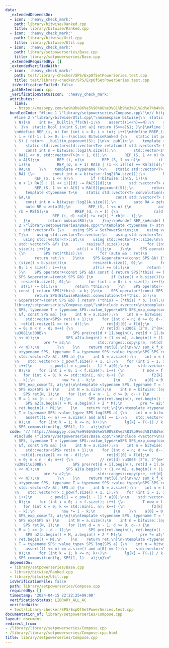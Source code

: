 ```yaml
---
data:
  _extendedDependsOn:
  - icon: ':heavy_check_mark:'
    path: library/bitwise/Ranked.cpp
    title: library/bitwise/Ranked.cpp
  - icon: ':heavy_check_mark:'
    path: library/bitwise/Util.cpp
    title: library/bitwise/Util.cpp
  - icon: ':heavy_check_mark:'
    path: library/setpowerseries/Base.cpp
    title: library/setpowerseries/Base.cpp
  _extendedRequiredBy: []
  _extendedVerifiedWith:
  - icon: ':heavy_check_mark:'
    path: test/library-checker/SPS/ExpOfSetPowerSeries.test.cpp
    title: test/library-checker/SPS/ExpOfSetPowerSeries.test.cpp
  _isVerificationFailed: false
  _pathExtension: cpp
  _verificationStatusIcon: ':heavy_check_mark:'
  attributes:
    links:
    - https://maspypy.com/%e9%9b%86%e5%90%88%e3%81%b9%e3%81%8d%e7%b4%9a%e6%95%b0%e9%96%a2%e9%80%a3-2-%e5%a4%9a%e9%a0%85%e5%bc%8f%e3%81%a8%e3%81%ae%e5%90%88%e6%88%90
  bundledCode: "#line 1 \"library/setpowerseries/Compose.cpp\"\n// https://maspypy.com/%e9%9b%86%e5%90%88%e3%81%b9%e3%81%8d%e7%b4%9a%e6%95%b0%e9%96%a2%e9%80%a3-2-%e5%a4%9a%e9%a0%85%e5%bc%8f%e3%81%a8%e3%81%ae%e5%90%88%e6%88%90\n\
    #line 2 \"library/bitwise/Util.cpp\"\nnamespace bitwise{\n  static int log2(int\
    \ N){\n    int n=__builtin_ffs(N)-1;\n    assert((1<<n)==N);\n    return n;\n\
    \  }\n  static bool in(int S,int a){ return (S>>a)&1; }\n}\n#line 3 \"library/bitwise/Ranked.cpp\"\
    \n#define REP_(i, n) for (int i = 0; i < (n); i++)\n#define RREP_(i, n) for (int\
    \ i = (n)-1; i >= 0; i--)\nclass BitwiseRanked {\n    static int popcount(int\
    \ S) { return __builtin_popcount(S); }\n\n  public:\n    template <typename T>\n\
    \    static std::vector<std::vector<T>> zeta(const std::vector<T> &A) {\n    \
    \    const int n = bitwise::log2(A.size());\n        std::vector<std::vector<T>>\
    \ RA(1 << n, std::vector<T>(n + 1, 0));\n        REP_(S, 1 << n) RA[S][popcount(S)]\
    \ = A[S];\n        REP_(i, n)\n        REP_(S, 1 << n)\n        if (!bitwise::in(S,\
    \ i))\n            REP_(d, n + 1) RA[S | (1 << i)][d] += RA[S][d];\n        return\
    \ RA;\n    }\n    template <typename T>\n    static std::vector<T> mobius(std::vector<std::vector<T>>\
    \ RA) {\n        const int n = bitwise::log2(RA.size());\n        REP_(i, n)\n\
    \        REP_(S, 1 << n)\n        if (!bitwise::in(S, i))\n            REP_(d,\
    \ n + 1) RA[S | (1 << i)][d] -= RA[S][d];\n        std::vector<T> A(1 << n);\n\
    \        REP_(S, 1 << n) A[S] = RA[S][popcount(S)];\n        return A;\n    }\n\
    \    template <typename T>\n    static std::vector<T> convolution(const std::vector<T>\
    \ &A,\n                                      const std::vector<T> &B) {\n    \
    \    const int n = bitwise::log2(A.size());\n        auto RA = zeta(A);\n    \
    \    auto RB = zeta(B);\n        REP_(S, 1 << n) {\n            auto &ra = RA[S],\
    \ rb = RB[S];\n            RREP_(d, n + 1) {\n                ra[d] *= rb[0];\n\
    \                REP_(i, d) ra[d] += ra[i] * rb[d - i];\n            }\n     \
    \   }\n        return mobius(RA);\n    }\n};\n#undef REP_\n#undef RREP_\n#line\
    \ 2 \"library/setpowerseries/Base.cpp\"\ntemplate <typename T> struct SetPowerSeries\
    \ : std::vector<T> {\n    using SPS = SetPowerSeries;\n    using value_type =\
    \ T;\n    using std::vector<T>::vector;\n    using std::vector<T>::resize;\n \
    \   using std::vector<T>::at;\n    using std::vector<T>::size;\n\n    SetPowerSeries(const\
    \ std::vector<T> &f) {\n        resize(f.size());\n        for (int i = 0; i <\
    \ size(); i++)\n            at(i) = f[i];\n    }\n\n    SPS operator-() const\
    \ {\n        SPS ret(*this);\n        for (auto &a : ret)\n            a = -a;\n\
    \        return ret;\n    }\n\n    SPS &operator+=(const SPS &b) {\n        if\
    \ (size() < b.size())\n            resize(b.size(), 0);\n        for (int i =\
    \ 0; i < size(); i++)\n            at(i) += b[i];\n        return *this;\n   \
    \ }\n    SPS operator+(const SPS &b) const { return SPS(*this) += b; }\n\n   \
    \ SPS &operator-=(const SPS &b) {\n        if (size() < b.size())\n          \
    \  resize(b.size(), 0);\n        for (int i = 0; i < size(); i++)\n          \
    \  at(i) -= b[i];\n        return *this;\n    }\n    SPS operator-(const SPS &b)\
    \ const { return SPS(*this) -= b; }\n\n    SPS operator*(const SPS &b) const {\n\
    \        return SPS(BitwiseRanked::convolution<T>(*this, b));\n    }\n    SPS\
    \ &operator*=(const SPS &b) { return (*this) = (*this) * b; }\n};\n#line 3 \"\
    library/setpowerseries/Compose.cpp\"\n#include <vector>\n\ntemplate <typename\
    \ SPS, typename T = typename SPS::value_type>\nSPS SPS_exp_comp(const std::vector<T>\
    \ &f, const SPS &a) {\n    int N = a.size();\n    int n = bitwise::log2(N);\n\n\
    \    std::vector<SPS> ret(n + 1);\n    for (int d = n; d >= 0; d--) {\n      \
    \  ret[d].resize(1 << (n - d));\n        ret[d][0] = f[d];\n        for (int m\
    \ = 0; m < n - d; m++) {\n            // ret[d] \u306E [2^m, 2^{m+1}] \u3092\u6C42\
    \u3081\u308B\n            SPS pre(ret[d + 1].begin(), ret[d + 1].begin() + (1\
    \ << m));\n            SPS a2(a.begin() + (1 << m), a.begin() + (1 << (m + 1)));\n\
    \            pre *= a2;\n            std::ranges::copy(pre, ret[d].begin() + (1\
    \ << m));\n        }\n    }\n    return ret[0];\n}\n\n// sum_k f_k a^k\ntemplate\
    \ <typename SPS, typename T = typename SPS::value_type>\nSPS SPS_composition(const\
    \ std::vector<T> &f, SPS a) {\n    int N = a.size();\n    int n = bitwise::log2(N);\n\
    \n    std::vector<T> c_pow(f.size() + 1, 1);\n    for (int i = 1; i <= f.size();\
    \ i++)\n        c_pow[i] = c_pow[i - 1] * a[0];\n\n    std::vector<T> f2(n + 1,\
    \ 0);\n    for (int i = 0; i < f.size(); i++) {\n        T now = f[i];\n     \
    \   for (int k = 0; k <= std::min(i, n); k++) {\n            f2[k] += now * c_pow[i\
    \ - k];\n            now *= i - k;\n        }\n    }\n    a[0] = 0;\n    return\
    \ SPS_exp_comp(f2, a);\n}\n\ntemplate <typename SPS, typename T = typename SPS::value_type>\
    \ SPS exp(SPS a) {\n    int N = a.size();\n    int n = bitwise::log2(N);\n\n \
    \   SPS ret(N, 1);\n    for (int d = n - 1; d >= 0; d--) {\n        const int\
    \ M = 1 << (n - d - 1);\n        SPS pre(ret.begin(), ret.begin() + M);\n    \
    \    SPS a2(a.begin() + M, a.begin() + 2 * M);\n        pre *= a2;\n        std::ranges::copy(pre,\
    \ ret.begin() + M);\n    }\n    return ret;\n}\n\ntemplate <typename SPS, typename\
    \ T = typename SPS::value_type> SPS log(SPS a) {\n    int n = bitwise::log2(a.size());\n\
    \    assert((1 << n) == a.size() and a[0] == 1);\n    std::vector<T> lg(n + 1,\
    \ 0);\n    for (int k = 1; k <= n; k++)\n        lg[k] = T(-1) / k;\n    return\
    \ SPS_composition(lg, SPS(1, 1) - a);\n}\n"
  code: "// https://maspypy.com/%e9%9b%86%e5%90%88%e3%81%b9%e3%81%8d%e7%b4%9a%e6%95%b0%e9%96%a2%e9%80%a3-2-%e5%a4%9a%e9%a0%85%e5%bc%8f%e3%81%a8%e3%81%ae%e5%90%88%e6%88%90\n\
    #include \"library/setpowerseries/Base.cpp\"\n#include <vector>\n\ntemplate <typename\
    \ SPS, typename T = typename SPS::value_type>\nSPS SPS_exp_comp(const std::vector<T>\
    \ &f, const SPS &a) {\n    int N = a.size();\n    int n = bitwise::log2(N);\n\n\
    \    std::vector<SPS> ret(n + 1);\n    for (int d = n; d >= 0; d--) {\n      \
    \  ret[d].resize(1 << (n - d));\n        ret[d][0] = f[d];\n        for (int m\
    \ = 0; m < n - d; m++) {\n            // ret[d] \u306E [2^m, 2^{m+1}] \u3092\u6C42\
    \u3081\u308B\n            SPS pre(ret[d + 1].begin(), ret[d + 1].begin() + (1\
    \ << m));\n            SPS a2(a.begin() + (1 << m), a.begin() + (1 << (m + 1)));\n\
    \            pre *= a2;\n            std::ranges::copy(pre, ret[d].begin() + (1\
    \ << m));\n        }\n    }\n    return ret[0];\n}\n\n// sum_k f_k a^k\ntemplate\
    \ <typename SPS, typename T = typename SPS::value_type>\nSPS SPS_composition(const\
    \ std::vector<T> &f, SPS a) {\n    int N = a.size();\n    int n = bitwise::log2(N);\n\
    \n    std::vector<T> c_pow(f.size() + 1, 1);\n    for (int i = 1; i <= f.size();\
    \ i++)\n        c_pow[i] = c_pow[i - 1] * a[0];\n\n    std::vector<T> f2(n + 1,\
    \ 0);\n    for (int i = 0; i < f.size(); i++) {\n        T now = f[i];\n     \
    \   for (int k = 0; k <= std::min(i, n); k++) {\n            f2[k] += now * c_pow[i\
    \ - k];\n            now *= i - k;\n        }\n    }\n    a[0] = 0;\n    return\
    \ SPS_exp_comp(f2, a);\n}\n\ntemplate <typename SPS, typename T = typename SPS::value_type>\
    \ SPS exp(SPS a) {\n    int N = a.size();\n    int n = bitwise::log2(N);\n\n \
    \   SPS ret(N, 1);\n    for (int d = n - 1; d >= 0; d--) {\n        const int\
    \ M = 1 << (n - d - 1);\n        SPS pre(ret.begin(), ret.begin() + M);\n    \
    \    SPS a2(a.begin() + M, a.begin() + 2 * M);\n        pre *= a2;\n        std::ranges::copy(pre,\
    \ ret.begin() + M);\n    }\n    return ret;\n}\n\ntemplate <typename SPS, typename\
    \ T = typename SPS::value_type> SPS log(SPS a) {\n    int n = bitwise::log2(a.size());\n\
    \    assert((1 << n) == a.size() and a[0] == 1);\n    std::vector<T> lg(n + 1,\
    \ 0);\n    for (int k = 1; k <= n; k++)\n        lg[k] = T(-1) / k;\n    return\
    \ SPS_composition(lg, SPS(1, 1) - a);\n}\n"
  dependsOn:
  - library/setpowerseries/Base.cpp
  - library/bitwise/Ranked.cpp
  - library/bitwise/Util.cpp
  isVerificationFile: false
  path: library/setpowerseries/Compose.cpp
  requiredBy: []
  timestamp: '2024-04-15 22:22:25+09:00'
  verificationStatus: LIBRARY_ALL_AC
  verifiedWith:
  - test/library-checker/SPS/ExpOfSetPowerSeries.test.cpp
documentation_of: library/setpowerseries/Compose.cpp
layout: document
redirect_from:
- /library/library/setpowerseries/Compose.cpp
- /library/library/setpowerseries/Compose.cpp.html
title: library/setpowerseries/Compose.cpp
---
```

